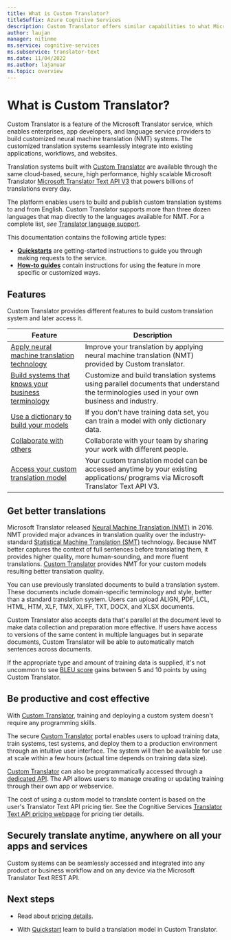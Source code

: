 ```yaml
---
title: What is Custom Translator?
titleSuffix: Azure Cognitive Services
description: Custom Translator offers similar capabilities to what Microsoft Translator Hub does for Statistical Machine Translation (SMT), but exclusively for Neural Machine Translation (NMT) systems.
author: laujan
manager: nitinme
ms.service: cognitive-services
ms.subservice: translator-text
ms.date: 11/04/2022
ms.author: lajanuar
ms.topic: overview
---
```

# What is Custom Translator?

Custom Translator is a feature of the Microsoft Translator service, which enables enterprises, app developers, and language service providers to build customized neural machine translation (NMT) systems. The customized translation systems seamlessly integrate into existing applications, workflows, and websites.

Translation systems built with [Custom Translator](https://portal.customtranslator.azure.ai) are available through the same cloud-based, secure, high performance, highly scalable Microsoft Translator [Microsoft Translator Text API V3](../reference/v3-0-translate.md?tabs=curl) that powers billions of translations  every day.

The platform enables users to build and publish custom translation systems to and from English. Custom Translator supports more than three dozen languages that map directly to the languages available for NMT. For a complete list, *see* [Translator language support](../language-support.md).

This documentation contains the following article types:

* [**Quickstarts**](./quickstart.md) are getting-started instructions to guide you through making requests to the service.
* [**How-to guides**](./how-to/create-manage-workspace.md) contain instructions for using the feature in more specific or customized ways.

## Features

Custom Translator provides different features to build custom translation system and later access it.

|Feature  |Description  |
|---------|---------|
|[Apply neural machine translation technology](https://www.microsoft.com/translator/blog/2016/11/15/microsoft-translator-launching-neural-network-based-translations-for-all-its-speech-languages/)     |  Improve your translation by applying neural machine translation (NMT) provided by Custom translator.       |
|[Build systems that knows your business terminology](./beginners-guide.md)     |  Customize and build translation systems using parallel documents that understand the terminologies used in your own business and industry.       |
|[Use a dictionary to build your models](./how-to/train-custom-model.md#when-to-select-dictionary-only-training)     |   If you don't have training data set, you can train a model with only dictionary data.       |
|[Collaborate with others](./how-to/create-manage-workspace.md#manage-workspace-settings)     |   Collaborate with your team by sharing your work with different people.     |
|[Access your custom translation model](./how-to/translate-with-custom-model.md)     |  Your custom translation model can be accessed anytime by your existing applications/ programs via Microsoft Translator Text API V3.       |

## Get better translations

Microsoft Translator released [Neural Machine Translation (NMT)](https://www.microsoft.com/translator/blog/2016/11/15/microsoft-translator-launching-neural-network-based-translations-for-all-its-speech-languages/) in 2016. NMT provided major advances in translation quality over the industry-standard [Statistical Machine Translation (SMT)](https://en.wikipedia.org/wiki/Statistical_machine_translation) technology. Because NMT better captures the context of full sentences before translating them, it provides higher quality, more human-sounding, and more fluent translations. [Custom Translator](https://portal.customtranslator.azure.ai) provides NMT for your custom models resulting better translation quality.

You can use previously translated documents to build a translation system. These documents include domain-specific terminology and style, better than a standard translation system. Users can upload ALIGN, PDF, LCL, HTML, HTM, XLF, TMX, XLIFF, TXT, DOCX, and XLSX documents.

Custom Translator also accepts data that's parallel at the document level to make data collection and preparation more effective. If users have access to versions of the same content in multiple languages but in separate documents, Custom Translator will be able to automatically match sentences across documents.

If the appropriate type and amount of training data is supplied, it's not uncommon to see [BLEU score](concepts/bleu-score.md) gains between 5 and 10 points by using Custom Translator.

## Be productive and cost effective

With [Custom Translator](https://portal.customtranslator.azure.ai), training and deploying a custom system doesn't require any programming skills.

The secure [Custom Translator](https://portal.customtranslator.azure.ai) portal enables users to upload training data, train systems, test systems, and deploy them to a production environment through an intuitive user interface. The system will then be available for use at scale within a few hours (actual time depends on training data size).

[Custom Translator](https://portal.customtranslator.azure.ai) can also be programmatically accessed through a [dedicated API](https://custom-api.cognitive.microsofttranslator.com/swagger/). The API allows users to manage creating or updating training through their own app or webservice.

The cost of using a custom model to translate content is based on the user's Translator Text API pricing tier. See the Cognitive Services [Translator Text API pricing webpage](https://azure.microsoft.com/pricing/details/cognitive-services/translator-text-api/)
for pricing tier details.

## Securely translate anytime, anywhere on all your apps and services

Custom systems can be seamlessly accessed and integrated into any product or business workflow and on any device via the Microsoft Translator Text REST API.

## Next steps

* Read about [pricing details](https://azure.microsoft.com/pricing/details/cognitive-services/translator-text-api/).

* With [Quickstart](./quickstart.md) learn to build a translation model in Custom Translator.
